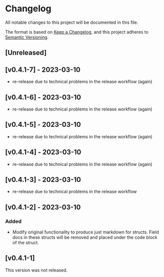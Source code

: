 # Changelog

All notable changes to this project will be documented in this file.

The format is based on [Keep a Changelog](https://keepachangelog.com/en/1.0.0/),
and this project adheres to [Semantic Versioning](https://semver.org/spec/v2.0.0.html).

## [Unreleased]

## [v0.4.1-7] - 2023-03-10
- re-release due to technical problems in the release workflow (again)

## [v0.4.1-6] - 2023-03-10
- re-release due to technical problems in the release workflow (again)

## [v0.4.1-5] - 2023-03-10
- re-release due to technical problems in the release workflow (again)

## [v0.4.1-4] - 2023-03-10
- re-release due to technical problems in the release workflow (again)

## [v0.4.1-3] - 2023-03-10
- re-release due to technical problems in the release workflow

## [v0.4.1-2] - 2023-03-10
### Added
- Modify original functionality to produce just markdown for structs. Field docs in these
structs will be removed and placed under the code block of the struct.

## [v0.4.1-1]
This version was not released.